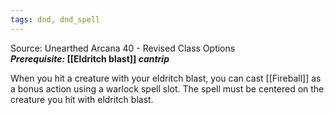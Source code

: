 ```yaml
---
tags: dnd, dnd_spell
---
```

Source: Unearthed Arcana 40 - Revised Class Options  
**_Prerequisite:_ [[Eldritch blast]] _cantrip_**

When you hit a creature with your eldritch blast, you can cast [[Fireball]] as a bonus action using a warlock spell slot. The spell must be centered on the creature you hit with eldritch blast.